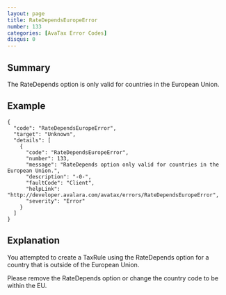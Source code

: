 ```yaml
---
layout: page
title: RateDependsEuropeError
number: 133
categories: [AvaTax Error Codes]
disqus: 0
---
```


## Summary

The RateDepends option is only valid for countries in the European Union.

## Example

    {
      "code": "RateDependsEuropeError",
      "target": "Unknown",
      "details": [
        {
          "code": "RateDependsEuropeError",
          "number": 133,
          "message": "RateDepends option only valid for countries in the European Union.",
          "description": "-0-",
          "faultCode": "Client",
          "helpLink": "http://developer.avalara.com/avatax/errors/RateDependsEuropeError",
          "severity": "Error"
        }
      ]
    }

## Explanation

You attempted to create a TaxRule using the RateDepends option for a country that is outside of the European Union.

Please remove the RateDepends option or change the country code to be within the EU.
